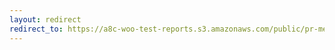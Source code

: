 ```yaml
---
layout: redirect
redirect_to: https://a8c-woo-test-reports.s3.amazonaws.com/public/pr-merge/45158/api/index.html
---
```

